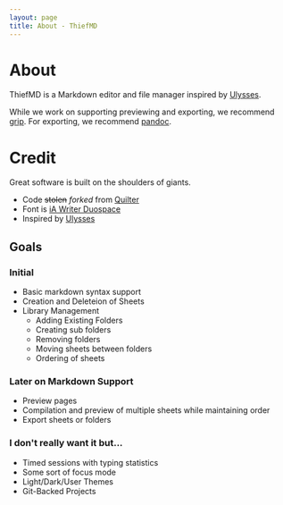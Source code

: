 ```yaml
---
layout: page
title: About - ThiefMD
---
```


# About

ThiefMD is a Markdown editor and file manager inspired by [Ulysses](https://ulysses.app).

While we work on supporting previewing and exporting, we recommend [grip](https://github.com/joeyespo/grip).  For exporting, we recommend [pandoc](https://pandoc.org/).

# Credit

Great software is built on the shoulders of giants.

* Code <s>stolen</s> *forked* from [Quilter](https://github.com/lainsce/quilter)
* Font is [iA Writer Duospace](https://github.com/iaolo/iA-Fonts)
* Inspired by [Ulysses](https://ulyssesapp.com/)

## Goals

### Initial

* Basic markdown syntax support
* Creation and Deleteion of Sheets
* Library Management
    * Adding Existing Folders
    * Creating sub folders
    * Removing folders
    * Moving sheets between folders
    * Ordering of sheets

### Later on Markdown Support

* Preview pages
* Compilation and preview of multiple sheets while maintaining order
* Export sheets or folders

### I don't really want it but...

* Timed sessions with typing statistics
* Some sort of focus mode
* Light/Dark/User Themes
* Git-Backed Projects